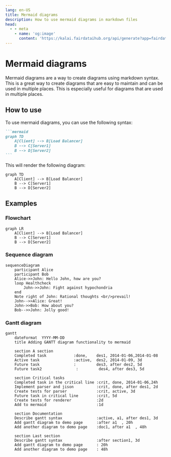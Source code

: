 ```yaml
---
lang: en-US
title: Mermaid diagrams
description: How to use mermaid diagrams in markdown files
head:
  - - meta
    - name: 'og:image'
      content: 'https://kalai.fairdataihub.org/api/generate?app=fairdataihub&title=Mermaid%20&org=fairdataihub&description=How%20to%20use%20mermaid%20diagrams%20in%20markdown%20files'
---
```


# Mermaid diagrams

Mermaid diagrams are a way to create diagrams using markdown syntax. This is a great way to create diagrams that are easy to maintain and can be used in multiple places. This is especially useful for diagrams that are used in multiple places.

## How to use

To use mermaid diagrams, you can use the following syntax:

````markdown
```mermaid
graph TD
    A[Client] --> B[Load Balancer]
    B --> C[Server1]
    B --> D[Server2]
```
````

This will render the following diagram:

```mermaid
graph TD
    A[Client] --> B[Load Balancer]
    B --> C[Server1]
    B --> D[Server2]
```

## Examples

### Flowchart

```mermaid
graph LR
    A[Client] --> B[Load Balancer]
    B --> C[Server1]
    B --> D[Server2]
```

### Sequence diagram

```mermaid
sequenceDiagram
    participant Alice
    participant Bob
    Alice->>John: Hello John, how are you?
    loop Healthcheck
        John->>John: Fight against hypochondria
    end
    Note right of John: Rational thoughts <br/>prevail!
    John-->>Alice: Great!
    John->>Bob: How about you?
    Bob-->>John: Jolly good!
```

### Gantt diagram

```mermaid
gantt
    dateFormat  YYYY-MM-DD
    title Adding GANTT diagram functionality to mermaid

    section A section
    Completed task            :done,    des1, 2014-01-06,2014-01-08
    Active task               :active,  des2, 2014-01-09, 3d
    Future task               :         des3, after des2, 5d
    Future task2               :         des4, after des3, 5d

    section Critical tasks
    Completed task in the critical line :crit, done, 2014-01-06,24h
    Implement parser and jison          :crit, done, after des1, 2d
    Create tests for parser             :crit, active, 3d
    Future task in critical line        :crit, 5d
    Create tests for renderer           :2d
    Add to mermaid                      :1d

    section Documentation
    Describe gantt syntax               :active, a1, after des1, 3d
    Add gantt diagram to demo page      :after a1  , 20h
    Add another diagram to demo page    :doc1, after a1  , 48h

    section Last section
    Describe gantt syntax               :after section1, 3d
    Add gantt diagram to demo page      : 20h
    Add another diagram to demo page    : 48h
```
